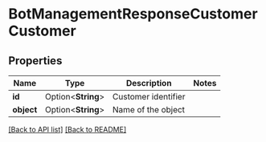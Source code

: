 # BotManagementResponseCustomerCustomer

## Properties

Name | Type | Description | Notes
------------ | ------------- | ------------- | -------------
**id** | Option<**String**> | Customer identifier | 
**object** | Option<**String**> | Name of the object | 

[[Back to API list]](../README.md#documentation-for-api-endpoints) [[Back to README]](../README.md)



